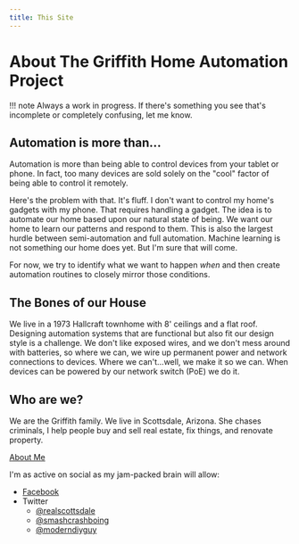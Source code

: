 ```yaml
---
title: This Site
---
```

# About The Griffith Home Automation Project

!!! note
    Always a work in progress.  If there's something you see that's incomplete or completely confusing, let me know.  

## Automation is more than...
Automation is more than being able to control devices from your tablet or phone.  In fact, too many devices are sold solely on the "cool" factor of being able to control it remotely.

Here's the problem with that.  It's fluff.  I don't want to control my home's gadgets with my phone.  That requires handling a gadget.  The idea is to automate our home based upon our natural state of being. We want our home to learn our patterns and respond to them.  This is also the largest hurdle between semi-automation and full automation.  Machine learning is not something our home does yet.  But I'm sure that will come.

For now, we try to identify what we want to happen _when_ and then create automation routines to closely mirror those conditions.

## The Bones of our House
We live in a 1973 Hallcraft townhome with 8' ceilings and a flat roof.  Designing automation systems that are functional but also fit our design style is a challenge.  We don't like exposed wires, and we don't mess around with batteries, so where we can, we wire up permanent power and network connections to devices.  Where we can't...well, we make it so we can.  When devices can be powered by our network switch (PoE) we do it.

## Who are we?

We are the Griffith family. We live in Scottsdale, Arizona. She chases criminals, I help people buy and sell real estate, fix things, and renovate property.

[About Me](https://about.me/jongriffith)

I'm as active on social as my jam-packed brain will allow:

  * [Facebook](https://facebook.com/realestateinscottsdale)
  * Twitter
    * [@realscottsdale](https://twitter.com/realscottsdale)
    * [@smashcrashboing](https://twitter.com/smashcrashboing)
    * [@moderndiyguy](https://https://twitter.com/ModernDIYGuy)